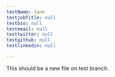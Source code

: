 ```yaml
---
testName: Jane
testjobTitle: null
testbio: null
testemail: null
testtwitter: null
testgithub: null
testlinkedin: null

---
```

<p>This should be a new file on test branch.</p>
